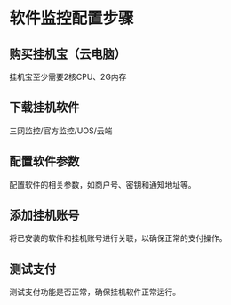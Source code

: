 # 软件监控配置步骤

## 购买挂机宝（云电脑）

挂机宝至少需要2核CPU、2G内存

## 下载挂机软件

三网监控/官方监控/UOS/云端

## 配置软件参数

配置软件的相关参数，如商户号、密钥和通知地址等。

## 添加挂机账号

将已安装的软件和挂机账号进行关联，以确保正常的支付操作。

## 测试支付

测试支付功能是否正常，确保挂机软件正常运行。

